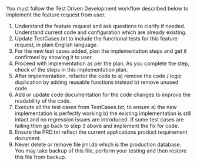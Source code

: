 You must follow the Test Driven Development workflow described below to implement the feature request from user.

1. Understand the feature request and ask questions to clarify if needed. Understand current code and configuration which are already existing.
2. Update TestCases.txt to include the functional tests for this feature request, in plain English language.
3. For the new test cases added, plan the implementation steps and get it confirmed by showing it to user.
4. Proceed with implementation as per the plan. As you complete the step, check of the steps in this implementation plan.
5. After implementation, refactor the code to a) remove the code / logic duplication by adding reusable functions instead b) remove unused code.
6. Add or update code documentation for the code changes to improve the readability of the code.
7. Execute all the test cases from TestCases.txt, to ensure a) the new implementation is perfectly working b) the existing implementation is still intact and no regression issues are introduced. If some test cases are failing then go back to step 3 above and implement the fix for code.
8. Ensure the PRD.txt reflect the current applications product requirement document.
9. Never delete or remove file jrnl.db which is the production database. You may take backup of this file, perform your testing and then restore this file from backup.
